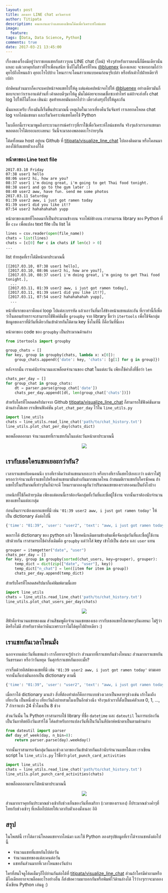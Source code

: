 ```yaml
---
layout: post
title: ลองเอา LINE chat มาวิเคราะห์
author: Titipata
description: คนเหงาและว่างเลยลองเขียนโค้ดเพื่อวิเคราะห์ไลน์แชท
image:
  feature:
tags: [Data, Data Science, Python]
comments: true
date: 2017-03-21 13:45:00
---
```


เรื่องของเรื่องมีอยู่ว่าเราชอบแชทกับสาวๆบน LINE chat (ไลน์) จริงๆสำหรับเราตอนนี้ก็มีคนเดียวนั่นแหละ แต่เวลาคุยกับสาวทีไรเพื่อนสนิท
ซึ่งก็ไม่ใช่ใครที่ไหน [@bluenex](https://github.com/bluenex) นี่เองแหละ จะชอบถามไถ่ว่าคุยไปถึงไหนแล้ว
คุยอะไรไปบ้าง ไหนเราจะโดนสาวเทแบบคนก่อนๆรึเปล่า หรือทักเค้าไปฝ่ายเดียวรึเปล่า

ปกติคนส่วนมากก็คงจะแคปหน้าจอแขทไปให้ดู แต่แค่แคปหน้าจอไปให้ [@bluenex](https://github.com/bluenex) อย่างเดียวมันก็ชอบจะหาว่าเราเอาแต่ส่วนที่
เค้าตอบดีๆมาให้ดู มันไม่ค่อยจะยอมเชื่อซะเท่าไหร่ แต่ถ้าจะส่งทั้ง chat log ไปให้ก็ไม่โอเค เขินน่ะ สุดท้ายเลยมันบอกไปว่า เดี๋ยวส่งสรุปไปให้ดูละกัน

นั่นแหละครับ เรื่องมันก็เริ่มขึ้นประมาณนี้ เหตุเกิดในเวลาเที่ยงคืนวันจันทร์ เราเลยกดโหลด chat log จากไลน์แชทมา และเริ่มวิเคราะห์แชทโดยใช้ Python

ในบล็อกนี้เราจะมาพูดถึงกระบวนการณ์คร่าวๆที่เราใช้เพื่อวิเคระห์ไลน์แชทกัน จริงๆแล้วเราเอาแชทมาพลอตอะไรได้เยอะแยะเลยนะ
วันนี้จะมาลองพลอตอะไรง่ายๆกัน

โค้ดทั้งหมด host อยู่บน Github ที่ [titipata/visualize_line_chat](https://github.com/titipata/visualize_line_chat)
ไปลองติดตาม หรือโคลนมาลองใช้กับแชทตัวเองก็ได้

### หน้าตาของ Line text file

```
2017.03.10 Friday
07:38 user1 hello
08:06 user2 hi, how are you?
08:37 user1 i'm doing great, i'm going to get Thai food tonight.
08:38 user1 and go to the gym later :)
08:40 user2 aww, have fun. send me some photos
2017.03.11 Saturday
01:39 user2 aww, i just got ramen today
01:39 user1 did you like it!?
07:54 user2 hahahahahah yupp
```

หน้าตาของแชทที่โหลดมาก็เป็นประมาณข้างบน จากไฟล์ข้างบน เราสามารณ library ของ Python ที่ชื่อ `csv` เพื่อแปลง text file
เป็น list ได้

```python
lines = csv.reader(open(file_name))
chats = list(lines)
chats = [c[0] for c in chats if len(c) > 0]
...
```

list ท้ายสุดที่เราได้มีหน้าตาประมาณนี้

```
[[2017.03.10, 07:38 user1 hello],
 [2017.03.10, 08:06 user2 hi, how are you?],
 [2017.03.10, 08:37 user1 i'm doing great, i'm going to get Thai food tonight.],
  ...
 [2017.03.11, 01:39 user2 aww, i just got ramen today],
 [2017.03.11, 01:39 user1 did you like it!?],
 [2017.03.11, 07:54 user2 hahahahahah yupp],
  ...
```

หน้าที่แรกของเราคือแค่ loop ไปแต่ละบรรทัด แล้วเอาวันที่มาใส่ข้างหน้าแชทแต่ละอัน
ที่เราทำนี้ก็เพื่อว่าในตอนท้ายเราจะสามารถใช้ฟังค์ชันชื่อ `groupby` จาก library
ชื่อว่า `itertools` เพื่อใช้จัดกลุ่มข้อมูลของเราที่มีวันที่เดียวกันเข้าด้วยกันได้ตาม key ซึ่งในที่นี้
ก็คือวันที่นี่เอง

หน้าตาของ code ของ `groupby` เป็นประมาณด้านล่าง

```python
from itertools import groupby

group_chats = []
for key, group in groupby(chats, lambda x: x[0]):
    group_chats.append({'date': key, 'chats': [g[1] for g in group]})
```

หลังจากนั้น เราแค่นับจำนวนและพล็อตจำนวนของ chat ในแต่ละวัน เพียงใช้คำสั่งที่ชื่อว่า `len`

```python
chats_per_day = []
for group_chat in group_chats:
    dt = parser.parse(group_chat['date'])
    chats_per_day.append([dt, len(group_chat['chats'])])
```

สำหรับใครที่โหลดสคริปมาจาก Github [titipata/visualize_line_chat](https://github.com/titipata/visualize_line_chat)
ก็สามารถใช้ฟังค์ชันตามด้านล่างได้เลย เราเขียนฟังค์ชัน `plot_chat_per_day` ไว้ใน `line_utils.py`

```python
import line_utils
chats = line_utils.read_line_chat('path/to/chat_history.txt')
line_utils.plot_chat_per_day(chats_dict)
```

พอพล็อตออกมา จำนวนแชทที่เราแชทกันในแต่ละวันหน้าตาประมาณนี้

<figure><center>
  <img width="auto" src="/images/post/line/total_activities.png" data-action="zoom"/>
</center></figure>

## เรากับเธอใครแชทเยอะกว่ากัน?

เวลาเราแชทกับคนคนนึง บางทีเราคิดว่าเค้าแชทมาเยอะกว่า หรือบางทีเราก็แชทไปเยอะกว่า
แต่เราไม่รู้หรอกว่าจำนวนที่เราแชทไปหรือเค้าแชทมามันต่างกันมากขนาดไหน ถ้าสมมติเราแชทกับใครซักคน
ถ้าแชทไปในปริมาณที่เท่าๆกันก็น่าจะดี ไหนเรามาลองดูกันว่าปริมาณแชทของเราสองคนเป็นยังไงบ้าง

เทคนิกที่ใช้ก็คล้ายๆเดิม เพียงแต่ตอนนี้เราต้องจัดกลุ่มทั้งวันที่และชื่อผู้ใช้งาน จากนั้นเราต้องนับจำนวนของแชทในแต่ละกลุ่ม

ก่อนอื่นเราจะต้องแยกแชทที่มี เช่น `'01:39 user2 aww, i just got ramen today'` ให้เป็น dictionary
ดังต่อไปนี้

```python
{'time': "01:39", 'user': "user2", 'text': "aww, i just got ramen today"}
```

พอเราได้ dictionary ของ python แล้ว ใช้เทคนิกเดิมตามข้างต้นเพื่อจัดกลุ่มวันที่และชื่อผู้ใช้งานเข้าด้วยกัน
เราสามารถใช้คำสั่งเดิมคือ `groupby` แต่ว่าใส่ key เข้าไปเป็น `date` และ `user` แทน

```python
grouper = itemgetter("date", "user")
chats_per_day = []
for key, group in groupby(sorted(chat_users, key=grouper), grouper):
    temp_dict = dict(zip(["date", "user"], key))
    temp_dict["n_chat"] = len([item for item in group])
    chats_per_day.append(temp_dict)
```

สำหรับใครที่โหลดสคริปมาก็แค่พิมพ์ตามนี้เลย

```python
import line_utils
chats = line_utils.read_line_chat('path/to/chat_history.txt')
line_utils.plot_chat_users_per_day(chats)
```

<figure><center>
  <img width="auto" src="/images/post/line/user_activities.png" data-action="zoom"/>
</center></figure>

สีฟ้าคือจำนวนแชทของผม ส่วนสีชมพูคือจำนวนแชทของเธอ เรากับเธอแชทไปมาพอๆกันเลยนะ
ไม่รู้ว่าดีหรือไม่ดี สำหรับเราคิดว่าดีนะเพราะเราไม่ได้คุยไปฝ่ายเดียว :)

## เราแชทกันเวลาไหนมั่ง

นอกจากแต่ละวันที่แชทแล้ว เราก็อยากจะรู้บ้างว่า ส่วนมากที่เราแชทกันช่วงไหนนะ ส่วนมากเราแชทกันวันธรรมดา
หรือว่าวันหยุด วันศุกร์เราแชทกันเยอะมั้ย?​

เราเริ้มด้วยลิสต์ของแชทที่มี เช่น `'01:39 user2 aww, i just got ramen today'` ตามเคย
จากนั้นก็แบ่งมันออกเป็น dictionary ตามนี้

```python
{'time': "01:39", 'user': "user2", 'text': "aww, i just got ramen today"}
```

เมื่อเราได้ dictionary มาแล้ว สิ่งที่ต้องทำต่อก็คือการแบบช่วงเวลาเป็นหลายๆช่วงเช่น เก้าโมงถึงเที่ยงวัน เป็นหนึ่งช่วง
เที่ยงวันถึงบ่ายสามโมงเป็นอีกช่วงนึง จริงๆแล้วเราก็ตั้งเป็นแค่ตัวเลข 0, 1, ..., 7 ถ้าเราแบ่ง 24 ชั่วโมงเป็น 8 ช่วง

ส่วนวันนั้น ใน Python เราสามารถใช้ library ที่ชื่อ `datetime` และ `dateutil` ในการแปลงวันเป็นวันอาทิตย์ถึงวันเสาร์ได้
โค้ดสำหรับการแปลงวันที่เป็นวันในสัปดาห์หน้าตาเป็นตามด้านล่าง

```python
from dateutil import parser
def day_of_week(day, n_bin=8):
    return parser.parse(day).weekday()
```

จากนั้นเราสามารถจัดกลุ่มวันและช่วงเวลาของวันเข้าด้วยกันแล้วนับจำนวนแชทได้เลย
เราเขียน script ใน `line_utils.py` ไว้ชื่อว่า `plot_punch_card_activities`

```python
import line_utils
chats = line_utils.read_line_chat('path/to/chat_history.txt')
line_utils.plot_punch_card_activities(chats)
```

พอพล็อตออกมาจะได้หน้าตาประมาณนี้

<figure><center>
  <img width="auto" src="/images/post/line/punch_card.png" data-action="zoom"/>
</center></figure>

ส่วนมากเราคุยกันประมาณช่วงเช้ากับช่วงเย็นของวันที่อเมริกา (เวลาของเราเอง) ก็ประมาณช่วงค่ำๆที่ไทยกับช่วงเช้าๆ
ที่เหลือก็ปล่อยให้เวลากับตัวเองมั่งเนอะ อิอิ


## สรุป

ในโพสต์นี้ เราได้ดาวน์โหลดแชทจากไลน์มา และใช้ Python ลองสรุปข้อมูลที่เราได้จากแชทดังต่อไปนี้

- จำนวนแชทที่แชทกันไปต่อวัน
- จำนวนแชทของแต่ละคนต่อวัน
- แชทกันส่วนมากที่เวลาไหนของวันบ้าง

ใครที่สนใจดูโค้ดเต็มๆก็ไปอ่านกันต่อได้ที่ [titipata/visualize_line_chat](https://github.com/titipata/visualize_line_chat)
ส่วนถ้าใครมีคำถามหรือมีไอเดียอยากจะพล็อตอะไรอย่างอื่น ก็ส่งข้อความมาบอกกันหรือพิมพ์ไว้ด้านล่างได้
ไว้ว่างๆเราจะมาลองนั่งเขียน Python เล่นดู :)
